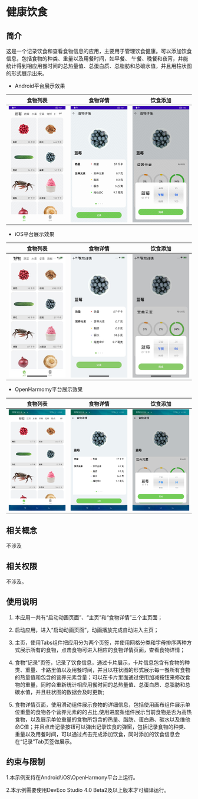 # 健康饮食
## 简介
这是一个记录饮食和查看食物信息的应用，主要用于管理饮食健康。可以添加饮食信息，包括食物的种类、重量以及用餐时间，如早餐、 午餐、晚餐和夜宵，并能统计得到相应用餐时间的总热量值、总蛋白质、总脂肪和总碳水值，并且用柱状图的形式展示出来。

* Android平台展示效果

|食物列表              |食物详情             |饮食添加              |
|---------------------|--------------------|---------------------|
|![](screenshots/device/android_home.jpg)|![](screenshots/device/android_detail.jpg)|![](screenshots/device/android_addFoodImg.jpg)|

* iOS平台展示效果

|食物列表              |食物详情             |饮食添加              |
|---------------------|--------------------|---------------------|
|![](screenshots/device/ios_home.jpg)|![](screenshots/device/ios_detail.jpg)|![](screenshots/device/ios_addFoodImg.jpg)|

* OpenHarmomy平台展示效果

|食物列表              |食物详情             |饮食添加              |
|---------------------|--------------------|---------------------|
|![](screenshots/device/oh_home.png)|![](screenshots/device/oh_detail.png)|![](screenshots/device/oh_addFoodImg.png)|

## 相关概念

不涉及

## 相关权限

不涉及。

## 使用说明

1. 本应用一共有“启动动画页面”、“主页”和“食物详情”三个主页面；

2. 启动应用，进入“启动动画页面”，动画播放完成自动进入主页；

3. 主页，使用Tabs组件把应用分为两个页签，并使用网格分类和字母排序两种方式展示所有的食物，点击食物可进入相应的食物详情页面，查看食物详情；

4. 食物“记录”页签，记录了饮食信息，通过卡片展示，卡片信息包含有食物的种类、重量、卡路里值以及用餐时间，并且以柱状图的形式展示每一餐所有食物的热量值和包含的营养元素含量；可以在卡片里面通过使用加减按钮来修改食物的重量，同时会重新统计相应用餐时间的总热量值、总蛋白质、总脂肪和总碳水值，并且柱状图的数据会及时更新;

5. 食物详情页面，使用滑动组件展示食物的详细信息，包括使用画布组件展示单位重量的食物各个营养元素的的占比,使用进度条组件展示当前食物是否为高热食物，以及展示单位重量的食物所包含的热量、脂肪、蛋白质、碳水以及维他命C值；并且点击记录按钮可以弹出记录饮食的弹窗，包括记录食物的种类、重量以及用餐时间，可以通过点击完成添加饮食，同时添加的饮食信息会在“记录”Tab页签做展示。

## 约束与限制

1.本示例支持在Android\iOS\OpenHarmony平台上运行。

2.本示例需要使用DevEco Studio 4.0 Beta2及以上版本才可编译运行。